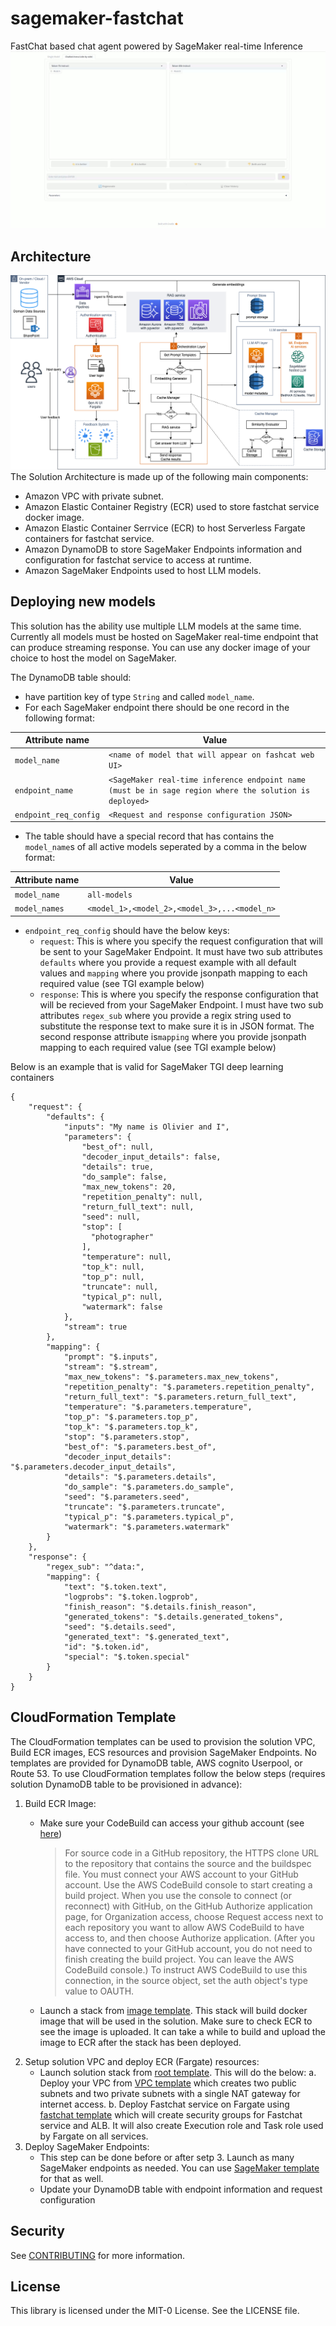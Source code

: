 # sagemaker-fastchat
FastChat based chat agent powered by SageMaker real-time Inference
![Fastchat Arena](Assets/arena.gif)

## Architecture

![Achitecture](./Assets/GenAI-play-ground.drawio.png)
The Solution Architecture is made up of the following main components:
- Amazon VPC with private subnet.
- Amazon Elastic Container Registry (ECR) used to store fastchat service docker image.
- Amazon Elastic Container Serrvice (ECR) to host Serverless Fargate containers for fastchat service.
- Amazon DynamoDB to store SageMaker Endpoints information and configuration for fastchat service to access at runtime.
- Amazon SageMaker Endpoints used to host LLM models.

## Deploying new models
This solution has the ability use multiple LLM models at the same time. Currently all models must be hosted on SageMaker real-time endpoint that can produce streaming response. You can use any docker image of your choice to host the model on SageMaker.

The DynamoDB table should:
- have partition key of type `String` and called `model_name`.
- For each SageMaker endpoint there should be one record in the following format:

| Attribute name | Value |
| -------------- | ----- |
| `model_name` | `<name of model that will appear on fashcat web UI>` |
| `endpoint_name` | `<SageMaker real-time inference endpoint name (must be in sage region where the solution is deployed>` |
| `endpoint_req_config` | `<Request and response configuration JSON>` |

- The table should have a special record that has contains the `model_name`s of all active models seperated by a comma in the below format:

| Attribute name | Value |
| -------------- | ----- |
| `model_name` | `all-models` |
| `model_names` | `<model_1>,<model_2>,<model_3>,...<model_n>` |

- `endpoint_req_config`  should have the below keys:
    - `request`: This is where you specify the request configuration that will be sent to your SageMaker Endpoint. It must have two sub attributes `defaults` where you provide a request example with all default values and `mapping` where you provide jsonpath mapping to each required value (see TGI example below)
    - `response`: This is where you specify the response configuration that will be recieved from your SageMaker Endpoint. I must have two sub attributes `regex_sub` where you provide a regix string used to substitute the response text to make sure it is in JSON format. The second response attribute is`mapping` where you provide jsonpath mapping to each required value (see TGI example below)
 
Below is an example that is valid for SageMaker TGI deep learning containers

```
{
    "request": {
        "defaults": {
            "inputs": "My name is Olivier and I",
            "parameters": {
                "best_of": null,
                "decoder_input_details": false,
                "details": true,
                "do_sample": false,
                "max_new_tokens": 20,
                "repetition_penalty": null,
                "return_full_text": null,
                "seed": null,
                "stop": [
                  "photographer"
                ],
                "temperature": null,
                "top_k": null,
                "top_p": null,
                "truncate": null,
                "typical_p": null,
                "watermark": false
            },
            "stream": true
        },
        "mapping": {
            "prompt": "$.inputs",
            "stream": "$.stream",
            "max_new_tokens": "$.parameters.max_new_tokens",
            "repetition_penalty": "$.parameters.repetition_penalty",
            "return_full_text": "$.parameters.return_full_text",
            "temperature": "$.parameters.temperature",
            "top_p": "$.parameters.top_p",
            "top_k": "$.parameters.top_k",
            "stop": "$.parameters.stop",
            "best_of": "$.parameters.best_of",
            "decoder_input_details": "$.parameters.decoder_input_details",
            "details": "$.parameters.details",
            "do_sample": "$.parameters.do_sample",
            "seed": "$.parameters.seed",
            "truncate": "$.parameters.truncate",
            "typical_p": "$.parameters.typical_p",
            "watermark": "$.parameters.watermark"
        }
    },
    "response": {
        "regex_sub": "^data:",
        "mapping": {
            "text": "$.token.text",
            "logprobs": "$.token.logprob",
            "finish_reason": "$.details.finish_reason",
            "generated_tokens": "$.details.generated_tokens",
            "seed": "$.details.seed",
            "generated_text": "$.generated_text",
            "id": "$.token.id",
            "special": "$.token.special"
        }
    }
}
```

## CloudFormation Template
The CloudFormation templates can be used to provision the solution VPC, Build ECR images, ECS resources and provision SageMaker Endpoints. No templates are provided for DynamoDB table, AWS cognito Userpool, or Route 53.
To use CloudFormation templates follow the below steps (requires solution DynamoDB table to be provisioned in advance):
1. Build ECR Image:
    - Make sure your CodeBuild can access your github account (see [here](https://docs.aws.amazon.com/AWSCloudFormation/latest/UserGuide/aws-properties-codebuild-project-source.html))
        > For source code in a GitHub repository, the HTTPS clone URL to the repository that contains the source and the buildspec file. You must connect your AWS account to your GitHub account. Use the AWS CodeBuild console to start creating a build project. When you use the console to connect (or reconnect) with GitHub, on the GitHub Authorize application page, for Organization access, choose Request access next to each repository you want to allow AWS CodeBuild to have access to, and then choose Authorize application. (After you have connected to your GitHub account, you do not need to finish creating the build project. You can leave the AWS CodeBuild console.) To instruct AWS CodeBuild to use this connection, in the source object, set the auth object's type value to OAUTH.

    - Launch a stack from [image template](CloudFormation/image-template.yaml). This stack will build docker image that will be used in the solution. Make sure to check ECR to see the image is uploaded. It can take a while to build and upload the image to ECR after the stack has been deployed.
2. Setup solution VPC and deploy ECR (Fargate) resources:
    - Launch solution stack from [root template](CloudFormation/root-template.yaml). This will do the below:
        a. Deploy your VPC from [VPC template](CloudFormation/vpc-template.yaml) which creates two public subnets and two private subnets with a single NAT gateway for internet access.
        b. Deploy Fastchat service on Fargate using [fastchat template](CloudFormation/fastchat-template.yaml) which will create security groups for Fastchat service and ALB. It will also create Execution role and Task role used by Fargate on all services.
3. Deploy SageMaker Endpoints:
   - This step can be done before or after setp 3. Launch as many SageMaker endpoints as needed. You can use [SageMaker template](CloudFormation/sagemaker-template.yaml) for that as well.
   - Update your DynamoDB table with endpoint information and request configuration

## Security

See [CONTRIBUTING](CONTRIBUTING.md#security-issue-notifications) for more information.

## License

This library is licensed under the MIT-0 License. See the LICENSE file.

